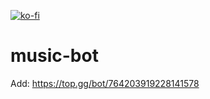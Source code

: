 [![ko-fi](https://www.ko-fi.com/img/githubbutton_sm.svg)](https://ko-fi.com/A0A02TAX0)

# music-bot

Add: https://top.gg/bot/764203919228141578
